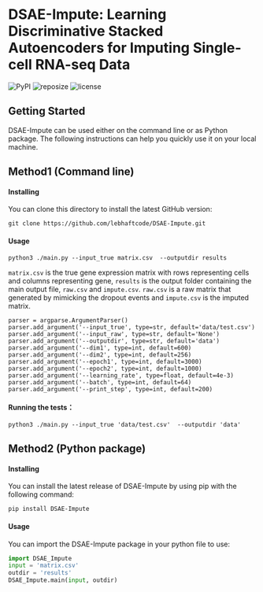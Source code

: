 # DSAE-Impute: Learning Discriminative Stacked Autoencoders for Imputing Single-cell RNA-seq Data
![PyPI](https://img.shields.io/pypi/v/DSAE-Impute)
![reposize](https://img.shields.io/github/repo-size/lebhaftcode/DSAE-Impute)
![license](https://img.shields.io/github/license/lebhaftcode/DSAE-Impute)
## Getting Started

DSAE-Impute can be used either on the command line or as Python package. The following instructions can help you quickly use it on your local machine.



## Method1 (Command line)

#### Installing

You can clone this directory to install the latest GitHub version:

```git
git clone https://github.com/lebhaftcode/DSAE-Impute.git
```

#### Usage

```shell
python3 ./main.py --input_true matrix.csv  --outputdir results
```

`matrix.csv`  is the true gene expression matrix with rows representing cells and columns representing gene,  `results` is the output folder containing the main output file,  `raw.csv` and `impute.csv`.  `raw.csv` is a raw matrix that generated by mimicking the dropout events and `impute.csv` is the imputed matrix.

 ```
parser = argparse.ArgumentParser()
parser.add_argument('--input_true', type=str, default='data/test.csv')
parser.add_argument('--input_raw', type=str, default='None')
parser.add_argument('--outputdir', type=str, default='data')
parser.add_argument('--dim1', type=int, default=600)
parser.add_argument('--dim2', type=int, default=256)
parser.add_argument('--epoch1', type=int, default=3000)
parser.add_argument('--epoch2', type=int, default=1000)
parser.add_argument('--learning_rate', type=float, default=4e-3)
parser.add_argument('--batch', type=int, default=64)
parser.add_argument('--print_step', type=int, default=200)
 ```

#### Running the tests： 

```shell
python3 ./main.py --input_true 'data/test.csv'  --outputdir 'data'
```



## Method2 (Python package)

#### Installing

You can install the latest release of DSAE-Impute by using pip with the following command:

```shell
pip install DSAE-Impute
```

#### Usage

You can import the DSAE-Impute package in your python file to use:

```python
import DSAE_Impute
input = 'matrix.csv'
outdir = 'results'
DSAE_Impute.main(input, outdir) 
```




